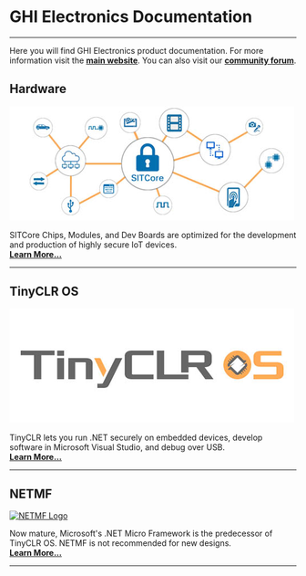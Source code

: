 # GHI Electronics Documentation
---
Here you will find GHI Electronics product documentation. For more information visit the [**main website**](http://www.ghielectronics.com). You can also visit our [**community forum**](https://forums.ghielectronics.com).

## Hardware
[![SITCore](hardware/sitcore/images/sitcore.png)](hardware/intro.md)
 
 SITCore Chips, Modules, and Dev Boards are optimized for the development and production of highly secure IoT devices. </br> [**Learn More...**](hardware/intro.md) 

---
## TinyCLR OS
[![TinyCLR OS Logo](software/tinyclr/images/tinyclr-logo.png)](software/tinyclr/intro.md)
 
 TinyCLR lets you run .NET securely on embedded devices, develop software in Microsoft Visual Studio, and debug over USB. </br> [**Learn More...**](software/tinyclr/intro.md) 

---
## NETMF
[![NETMF Logo](images/netmf-logo.png)](software/netmf/intro.md)
 
 Now mature, Microsoft's .NET Micro Framework is the predecessor of TinyCLR OS. NETMF is not recommended for new designs. </br> [**Learn More...**](software/netmf/intro.md)

---